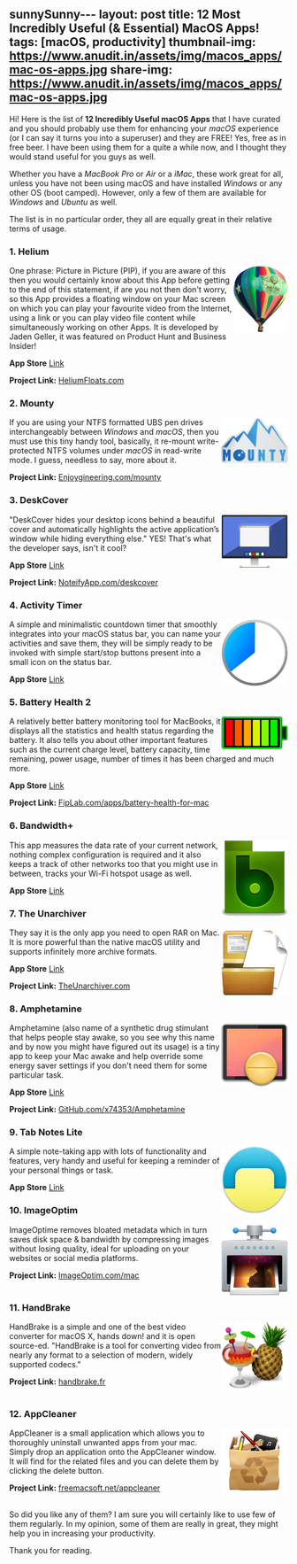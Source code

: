 sunnySunny---
layout: post
title: 12 Most Incredibly Useful (& Essential) MacOS Apps!
tags: [macOS, productivity]
thumbnail-img: https://www.anudit.in/assets/img/macos_apps/mac-os-apps.jpg
share-img: https://www.anudit.in/assets/img/macos_apps/mac-os-apps.jpg
---

Hi! Here is the list of __12 Incredibly Useful macOS Apps__ that I have curated and you should probably use them for enhancing your _macOS_ experience (or I can say it turns you into a superuser) and they are FREE! Yes, free as in free beer. I have been using them for a quite a while now, and I thought they would stand useful for you guys as well.<br>

Whether you have a _MacBook Pro_ or _Air_ or a _iMac_, these work great for all, unless you have not been using macOS and have installed _Windows_ or any other OS (boot camped). However, only a few of them are available for _Windows_ and _Ubuntu_ as well.<br>


The list is in no particular order, they all are equally great in their relative terms of usage.


<h3>1. Helium</h3>

<img src="/assets/img/macos_apps/helium.jpg" height="120" width="98" align="right" alt="Helium">

One phrase: Picture in Picture (PIP), if you are aware of this then you would certainly know about this App before getting to the end of this statement, if are you not then don't worry, so this App provides a floating window on your Mac screen on which you can play your favourite video from the Internet, using a link or you can play video file content while simultaneously working on other Apps. It is developed by Jaden Geller, it was featured on Product Hunt and Business Insider!

__App Store__ [Link](https://itunes.apple.com/us/app/helium/id1054607607)

__Project Link:__ [HeliumFloats.com](http://heliumfloats.com/)


<h3>2. Mounty</h3>

<img src="/assets/img/macos_apps/mounty.jpg" height="82" width="120" align="right" alt="Mounty">

If you are using your NTFS formatted UBS pen drives interchangeably between _Windows_ and _macOS_, then you must use this tiny handy tool, basically, it re-mount write-protected NTFS volumes under _macOS_ in read-write mode. I guess, needless to say, more about it.

__Project Link:__ [Enjoygineering.com/mounty](http://enjoygineering.com/mounty/)

<h3>3. DeskCover</h3>

<img src="/assets/img/macos_apps/deskcover.jpg" height="95" width="120" align="right" alt="DeskCover">

"DeskCover hides your desktop icons behind a beautiful cover and automatically highlights the active application’s window while hiding everything else." YES! That's what the developer says, isn't it cool?

__App Store__ [Link](https://itunes.apple.com/us/app/deskcover/id1257711898)

__Project Link:__ [NoteifyApp.com/deskcover](http://www.noteifyapp.com/deskcover/)


<h3>4. Activity Timer</h3>

<img src="/assets/img/macos_apps/activitytimer.jpg" height="120" width="120" align="right" alt="Activity Timer">

A simple and minimalistic countdown timer that smoothly integrates into your macOS status bar, you can name your activities and save them, they will be simply ready to be invoked with simple start/stop buttons present into a small icon on the status bar.

__App Store__ [Link](https://itunes.apple.com/us/app/activity-timer/id808647808)


<h3>5. Battery Health 2</h3>

<img src="/assets/img/macos_apps/batteryhealth2.jpg" height="59" width="120" align="right" alt="Battery Health 2">

A relatively better battery monitoring tool for MacBooks, it displays all the statistics and health status regarding the battery. It also tells you about other important features such as the current charge level, battery capacity, time remaining, power usage, number of times it has been charged and much more.

__App Store__ [Link](https://itunes.apple.com/us/app/battery-health-2-monitor-battery/id1120214373)

__Project Link:__ [FipLab.com/apps/battery-health-for-mac](https://fiplab.com/apps/battery-health-for-mac)


<h3>6. Bandwidth+</h3>

<img src="/assets/img/macos_apps/bandwidth.jpg" height="137" width="120" align="right" alt="Bandwidth">

This app measures the data rate of your current network, nothing complex configuration is required and it also keeps a track of other networks too that you might use in between, tracks your Wi-Fi hotspot usage as well.

__App Store__ [Link](https://itunes.apple.com/us/app/bandwidth/id490461369)


<h3>7. The Unarchiver</h3>

<img src="/assets/img/macos_apps/unarchiver.jpg" height="122" width="120" align="right" alt="The Unarchiver">

They say it is the only app you need to open RAR on Mac. It is more powerful than the native macOS utility and supports infinitely more archive formats.

__App Store__ [Link](https://itunes.apple.com/us/app/the-unarchiver/id425424353)

__Project Link:__ [TheUnarchiver.com](https://theunarchiver.com/)


<h3>8. Amphetamine</h3>

<img src="/assets/img/macos_apps/amphetamine.jpg" height="114" width="120" align="right" alt="Amphetamine">


Amphetamine (also name of a synthetic drug stimulant that helps people stay awake, so you see why this name and by now you might have figured out its usage) is a tiny app to keep your Mac awake and help override some energy saver settings if you don't need them for some particular task.

__App Store__ [Link](https://itunes.apple.com/app/amphetamine/id937984704)

__Project Link:__ [GitHub.com/x74353/Amphetamine](https://github.com/x74353/Amphetamine)


<h3>9. Tab Notes Lite</h3>

<img src="/assets/img/macos_apps/tabsnotes.jpg" height="120" width="120" align="right" alt="Tab Notes Lite">

A simple note-taking app with lots of functionality and features, very handy and useful for keeping a reminder of your personal things or task.

__App Store__ [Link](https://itunes.apple.com/us/app/tab-notes-lite/id410479438)


<h3>10. ImageOptim</h3>

<img src="/assets/img/macos_apps/imageoptim.jpg" height="127" width="120" align="right" alt="ImageOptim">

ImageOptime removes bloated metadata which in turn saves disk space & bandwidth by compressing images without losing quality, ideal for uploading on your websites or social media platforms.

__Project Link:__ [ImageOptim.com/mac](https://imageoptim.com/mac)<br><br>

<h3>11. HandBrake</h3>

<img src="/assets/img/macos_apps/handbrake.jpg" height="120" width="120" align="right" alt="HandBrake">

HandBrake is a simple and one of the best video converter for macOS X, hands down! and it is open source-ed. "HandBrake is a tool for converting video from nearly any format to a selection of modern, widely supported codecs."

__Project Link:__ [handbrake.fr](https://handbrake.fr/)<br><br>

<h3>12. AppCleaner</h3>

<img src="/assets/img/macos_apps/appcleaner.jpg" height="120" width="120" align="right" alt="AppCleaner">

AppCleaner is a small application which allows you to thoroughly uninstall unwanted apps from your mac. Simply drop an application onto the AppCleaner window. It will find for the related files and you can delete them by clicking the delete button.

__Project Link:__ [freemacsoft.net/appcleaner](https://freemacsoft.net/appcleaner/)<br><br>

So did you like any of them? I am sure you will certainly like to use few of them regularly. In my opinion, some of them are really in great, they might help you in increasing your productivity.

Thank you for reading.